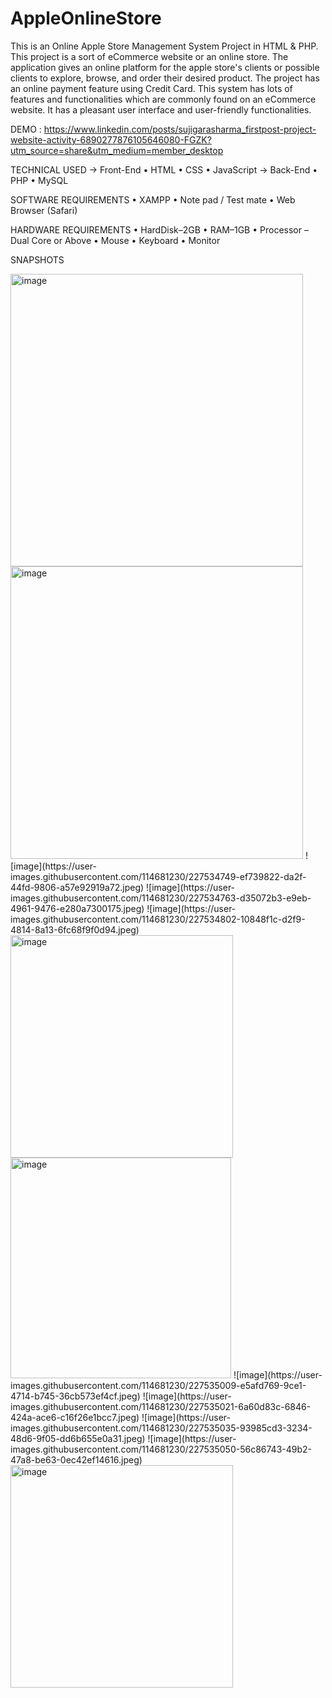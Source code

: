 # AppleOnlineStore

This is an Online Apple Store Management System Project in HTML & PHP. This project is a sort of eCommerce website or an online store. The application gives an online platform for the apple store's clients or possible clients to explore, browse, and order their desired product. The project has an online payment feature using Credit Card. This system has lots of features and functionalities which are commonly found on an eCommerce website. It has a pleasant user interface and user-friendly functionalities.

DEMO : https://www.linkedin.com/posts/sujigarasharma_firstpost-project-website-activity-6890277876105646080-FGZK?utm_source=share&utm_medium=member_desktop


TECHNICAL USED
-> Front-End
• HTML
• CSS
• JavaScript
-> Back-End
• PHP
• MySQL

SOFTWARE REQUIREMENTS
• XAMPP
• Note pad / Test mate
• Web Browser (Safari)

HARDWARE REQUIREMENTS
• HardDisk–2GB
• RAM–1GB
• Processor – Dual Core or Above
• Mouse
• Keyboard
• Monitor
 
 
 SNAPSHOTS


<img width="468" alt="image" src="https://user-images.githubusercontent.com/114681230/227534581-48ab6cae-cfb4-4fdd-9cf3-bd3c395cd61a.png">
<img width="468" alt="image" src="https://user-images.githubusercontent.com/114681230/227534683-11a4555c-9bc7-4e87-8f37-6fa264e82304.png">
![image](https://user-images.githubusercontent.com/114681230/227534749-ef739822-da2f-44fd-9806-a57e92919a72.jpeg)
![image](https://user-images.githubusercontent.com/114681230/227534763-d35072b3-e9eb-4961-9476-e280a7300175.jpeg)
![image](https://user-images.githubusercontent.com/114681230/227534802-10848f1c-d2f9-4814-8a13-6fc68f9f0d94.jpeg)
<img width="356" alt="image" src="https://user-images.githubusercontent.com/114681230/227534890-f1a1abcc-f56a-42cb-bfe4-15958ea36d06.png">
<img width="353" alt="image" src="https://user-images.githubusercontent.com/114681230/227534992-988a8477-98cd-435d-99d4-8bebce796be2.png">
![image](https://user-images.githubusercontent.com/114681230/227535009-e5afd769-9ce1-4714-b745-36cb573ef4cf.jpeg)
![image](https://user-images.githubusercontent.com/114681230/227535021-6a60d83c-6846-424a-ace6-c16f26e1bcc7.jpeg)
![image](https://user-images.githubusercontent.com/114681230/227535035-93985cd3-3234-48d6-9f05-dd6b655e0a31.jpeg)
![image](https://user-images.githubusercontent.com/114681230/227535050-56c86743-49b2-47a8-be63-0ec42ef14616.jpeg)
<img width="356" alt="image" src="https://user-images.githubusercontent.com/114681230/227535075-27b2d49c-9d35-4bff-9f92-0c5870a2aaec.png">




